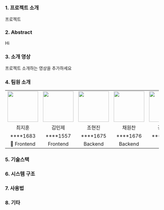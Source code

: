 ### 1. 프로젝트 소개

프로젝트

### 2. Abstract

Hi

### 3. 소개 영상

프로젝트 소개하는 영상을 추가하세요

### 4. 팀원 소개

<table>
    <tr align="center">
        <td><img src="https://github.com/kookmin-sw/capstone-2024-30/assets/52407470/5a581293-0461-462b-b14d-5c98c079860f" width="100"></td>
        <td><img src="이미지2.jpg" width="100"></td>
        <td><img src="이미지1.jpg" width="100"></td>
        <td><img src="이미지2.jpg" width="100"></td>
        <td><img src="이미지1.jpg" width="100"></td>
        <td><img src="https://github.com/kookmin-sw/capstone-2024-30/assets/52407470/454b8f82-a9b9-4966-9a7e-f8399b9c7265" width="100"></td>
    </tr>
    <tr align="center">
        <td>최지훈</td>
        <td>김민제</td>
        <td>조현진</td>
        <td>채원찬</td>
        <td>김혜성</td>
        <td>최영락</td>
    </tr>
    <tr align="center">
        <td>****1683</td>
        <td>****1557</td>
        <td>****1675</td>
        <td>****1676</td>
        <td>****1582</td>
        <td>****1678</td>
    </tr>
    <tr align="center">
        <td>👑 Frontend</td>
        <td>Frontend</td>
        <td>Backend</td>
        <td>Backend</td>
        <td>AI</td>
        <td>AI</td>
    </tr>
</table>

### 5. 기술스택

### 6. 시스템 구조

### 7. 사용법

### 8. 기타
